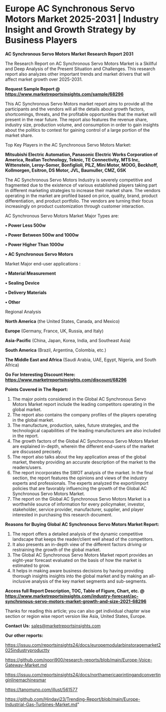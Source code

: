 # Europe AC Synchronous Servo Motors Market 2025-2031 | Industry Insight and Growth Strategy by Business Players

<strong>AC Synchronous Servo Motors Market Research Report 2031</strong>

The Research Report on AC Synchronous Servo Motors Market is a Skillful and Deep Analysis of the Present Situation and Challenges. This research report also analyzes other important trends and market drivers that will affect market growth over 2025-2031.

<strong>Request Sample Report @ <a href=https://www.marketreportsinsights.com/sample/68296>https://www.marketreportsinsights.com/sample/68296</a></strong>

This AC Synchronous Servo Motors market report aims to provide all the participants and the vendors will all the details about growth factors, shortcomings, threats, and the profitable opportunities that the market will present in the near future. The report also features the revenue share, industry size, production volume, and consumption in order to gain insights about the politics to contest for gaining control of a large portion of the market share.

Top Key Players in the AC Synchronous Servo Motors Market:

<strong>Mitsubishi Electric Automation, Panasonic Electric Works Corporation of America, Reallan Technology, Teknic, TE Connectivity, MTS Inc, Wittenstein, Leroy-Somer, Bonfiglioli, PILZ, Mini Motor, MOOG, Beckhoff, Kollmorgen, Esitron, DS Motor, JVL, Baumuller, CMZ, GSK</strong>

The AC Synchronous Servo Motors Industry is severely competitive and fragmented due to the existence of various established players taking part in different marketing strategies to increase their market share. The vendors operating in the market are profiled based on price, quality, brand, product differentiation, and product portfolio. The vendors are turning their focus increasingly on product customization through customer interaction.

AC Synchronous Servo Motors Market Major Types are:

<strong>• Power Less 500w

• Power Between 500w and 1000w

• Power Higher Than 1000w

• AC Synchronous Servo Motors</strong>

Market Major end-user applications :

<strong>• Material Measurement

• Sealing Device

• Delivery Materials

• Other</strong>

Regional Analysis

</u><strong><b>North America</b></strong> (the United States, Canada, and Mexico)

<strong><b>Europe </b></strong>(Germany, France, UK, Russia, and Italy)

<strong><b>Asia-Pacific</b></strong> (China, Japan, Korea, India, and Southeast Asia)

<strong><b>South America</b></strong> (Brazil, Argentina, Colombia, etc.)

<strong><b>The Middle East and Africa</b></strong> (Saudi Arabia, UAE, Egypt, Nigeria, and South Africa)

<strong>Go For Interesting Discount Here: <a href=https://www.marketreportsinsights.com/discount/68296>https://www.marketreportsinsights.com/discount/68296</a></strong>

<strong>Points Covered in The Report:</strong>
<ol>
  <li>The major points considered in the Global AC Synchronous Servo Motors Market report include the leading competitors operating in the global market.</li>
  <li>The report also contains the company profiles of the players operating in the global market.</li>
  <li>The manufacture, production, sales, future strategies, and the technological capabilities of the leading manufacturers are also included in the report.</li>
  <li>The growth factors of the Global AC Synchronous Servo Motors Market are explained in-depth, wherein the different end-users of the market are discussed precisely.</li>
  <li>The report also talks about the key application areas of the global market, thereby providing an accurate description of the market to the readers/users.</li>
  <li>The report incorporates the SWOT analysis of the market. In the final section, the report features the opinions and views of the industry experts and professionals. The experts analyzed the export/import policies that are favorably influencing the growth of the Global AC Synchronous Servo Motors Market.</li>
  <li>The report on the Global AC Synchronous Servo Motors Market is a worthwhile source of information for every policymaker, investor, stakeholder, service provider, manufacturer, supplier, and player interested in purchasing this research document.</li>
</ol>
<strong>Reasons for Buying Global AC Synchronous Servo Motors Market Report:</strong>

<ol>
  <li>The report offers a detailed analysis of the dynamic competitive landscape that keeps the reader/client well ahead of the competitors.</li>
  <li>It also presents an in-depth view of the different factors driving or restraining the growth of the global market.</li>
  <li>The Global AC Synchronous Servo Motors Market report provides an eight-year forecast evaluated on the basis of how the market is estimated to grow.</li>
  <li>It helps in making aware business decisions by having providing thorough insights insights into the global market and by making an all-inclusive analysis of the key market segments and sub-segments.</li>
</ol>
<strong>Access full Report Description, TOC, Table of Figure, Chart, etc. @ <a href=https://www.marketreportsinsights.com/industry-forecast/ac-synchronous-servo-motors-market-growth-and-size-2021-68296>https://www.marketreportsinsights.com/industry-forecast/ac-synchronous-servo-motors-market-growth-and-size-2021-68296</a></strong>


Thanks for reading this article; you can also get individual chapter wise section or region wise report version like Asia, United States, Europe.

<strong>Contact Us:</strong>
sales@marketreportsinsights.com

<strong>Our other reports:</strong>

<a href=https://issuu.com/reportsinsights24/docs/europemodularbinstoragemarket2025industryproductty>https://issuu.com/reportsinsights24/docs/europemodularbinstoragemarket2025industryproductty</a>

<a href=https://github.com/noori900/research-reports/blob/main/Europe-Voice-Gateway-Market.md>https://github.com/noori900/research-reports/blob/main/Europe-Voice-Gateway-Market.md</a>

<a href=https://issuu.com/reportsinsights24/docs/northamericaprintingandconvertinginlinemachinesmar>https://issuu.com/reportsinsights24/docs/northamericaprintingandconvertinginlinemachinesmar</a>

<a href=https://tanomuno.com/illust/561577>https://tanomuno.com/illust/561577</a>

<a href=https://github.com/Hindavi23/Trending-Report/blob/main/Europe-Industrial-Gas-Turbines-Market.md>https://github.com/Hindavi23/Trending-Report/blob/main/Europe-Industrial-Gas-Turbines-Market.md</a>"
